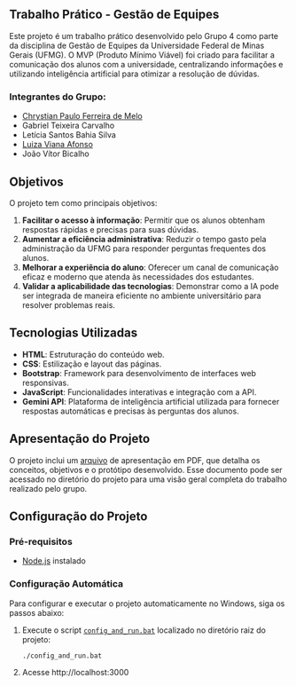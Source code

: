 ## Trabalho Prático - Gestão de Equipes

Este projeto é um trabalho prático desenvolvido pelo Grupo 4 como parte da disciplina de Gestão de Equipes da Universidade Federal de Minas Gerais (UFMG). O MVP (Produto Mínimo Viável) foi criado para facilitar a comunicação dos alunos com a universidade, centralizando informações e utilizando inteligência artificial para otimizar a resolução de dúvidas.

### Integrantes do Grupo:
- [Chrystian Paulo Ferreira de Melo](https://github.com/ChrystianMelo)
- Gabriel Teixeira Carvalho
- Letícia Santos Bahia Silva
- [Luiza Viana Afonso](https://github.com/Luiza13lv)
- João Vítor Bicalho

## Objetivos

O projeto tem como principais objetivos:

1. **Facilitar o acesso à informação**: Permitir que os alunos obtenham respostas rápidas e precisas para suas dúvidas.
2. **Aumentar a eficiência administrativa**: Reduzir o tempo gasto pela administração da UFMG para responder perguntas frequentes dos alunos.
3. **Melhorar a experiência do aluno**: Oferecer um canal de comunicação eficaz e moderno que atenda às necessidades dos estudantes.
4. **Validar a aplicabilidade das tecnologias**: Demonstrar como a IA pode ser integrada de maneira eficiente no ambiente universitário para resolver problemas reais.

## Tecnologias Utilizadas

- **HTML**: Estruturação do conteúdo web.
- **CSS**: Estilização e layout das páginas.
- **Bootstrap**: Framework para desenvolvimento de interfaces web responsivas.
- **JavaScript**: Funcionalidades interativas e integração com a API.
- **Gemini API**: Plataforma de inteligência artificial utilizada para fornecer respostas automáticas e precisas às perguntas dos alunos.

## Apresentação do Projeto

O projeto inclui um [arquivo](Presentation.pdf) de apresentação em PDF, que detalha os conceitos, objetivos e o protótipo desenvolvido. Esse documento pode ser acessado no diretório do projeto para uma visão geral completa do trabalho realizado pelo grupo.

## Configuração do Projeto

### Pré-requisitos

- [Node.js](https://nodejs.org/en) instalado

### Configuração Automática

Para configurar e executar o projeto automaticamente no Windows, siga os passos abaixo:

1. Execute o script [`config_and_run.bat`](config_and_run.bat) localizado no diretório raiz do projeto:

   ```bash
   ./config_and_run.bat
   ```
2. Acesse http://localhost:3000
